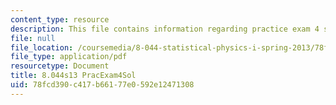 ```yaml
---
content_type: resource
description: This file contains information regarding practice exam 4 solution.
file: null
file_location: /coursemedia/8-044-statistical-physics-i-spring-2013/78fcd390c417b66177e0592e12471308_MIT8_044S14_praexam4sol_03.pdf
file_type: application/pdf
resourcetype: Document
title: 8.044s13 PracExam4Sol
uid: 78fcd390-c417-b661-77e0-592e12471308
---
```

